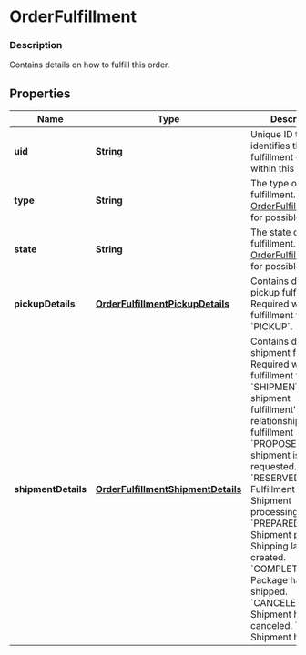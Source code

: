 
# OrderFulfillment

### Description

Contains details on how to fulfill this order.

## Properties
Name | Type | Description | Notes
------------ | ------------- | ------------- | -------------
**uid** | **String** | Unique ID that identifies the fulfillment only within this order. |  [optional]
**type** | **String** | The type of the fulfillment. See [OrderFulfillmentType](#type-orderfulfillmenttype) for possible values |  [optional]
**state** | **String** | The state of the fulfillment. See [OrderFulfillmentState](#type-orderfulfillmentstate) for possible values |  [optional]
**pickupDetails** | [**OrderFulfillmentPickupDetails**](OrderFulfillmentPickupDetails.md) | Contains details for a pickup fulfillment. Required when fulfillment type is &#x60;PICKUP&#x60;. |  [optional]
**shipmentDetails** | [**OrderFulfillmentShipmentDetails**](OrderFulfillmentShipmentDetails.md) | Contains details for a shipment fulfillment. Required when fulfillment type is &#x60;SHIPMENT&#x60;.  A shipment fulfillment&#39;s relationship to fulfillment &#x60;state&#x60;: &#x60;PROPOSED&#x60;: A shipment is requested. &#x60;RESERVED&#x60;: Fulfillment accepted. Shipment processing. &#x60;PREPARED&#x60;: Shipment packaged. Shipping label created. &#x60;COMPLETED&#x60;: Package has been shipped. &#x60;CANCELED&#x60;: Shipment has been canceled. &#x60;FAILED&#x60;: Shipment has failed. |  [optional]




